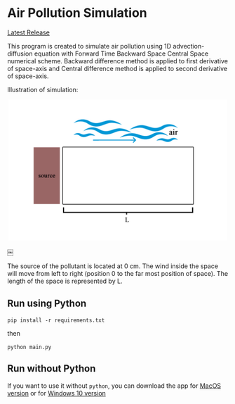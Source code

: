 # Air Pollution Simulation
[Latest Release](https://github.com/will004/air-pollution-skripsi/releases/latest)

This program is created to simulate air pollution using 1D advection-diffusion equation with Forward Time Backward Space Central Space numerical scheme. Backward difference method is applied to first derivative of space-axis and Central difference method is applied to second derivative of space-axis.

Illustration of simulation:

<p align="center">
  <img src="./img/illustration.jpg" width="500px">
</p>
￼

The source of the pollutant is located at 0 cm.
The wind inside the space will move from left to right (position 0 to the far most position of space).
The length of the space is represented by L.

## Run using Python
```
pip install -r requirements.txt
```

then

```
python main.py
```


## Run without Python
If you want to use it without `python`, you can download the app for [MacOS version](https://github.com/will004/air-pollution-skripsi/releases/latest/download/air.pollution.simulation.app.zip) or for [Windows 10 version](https://github.com/will004/air-pollution-skripsi/releases/latest/download/air.pollution.simulation.exe)
